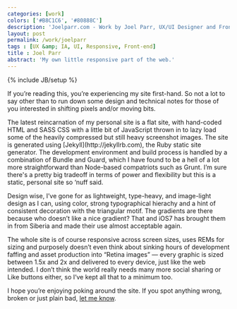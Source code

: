 ```yaml
---
categories: [work]
colors: ['#B8C1C6', '#80888C']
description: 'Joelparr.com - Work by Joel Parr, UX/UI Designer and Front-end Developer in Austin, TX.'
layout: post
permalink: /work/joelparr
tags : [UX &amp; IA, UI, Responsive, Front-end]
title : Joel Parr
abstract: 'My own little responsive part of the web.'
---
```

{% include JB/setup %}

If you’re reading this, you’re experiencing my site first-hand. So not a lot to say other than to run down some design and technical notes for those of you interested in shifting pixels and/or moving bits.

<div class="multi-col" markdown="1">
The latest reincarnation of my personal site is a flat site, with hand-coded HTML and SASS CSS with a little bit of JavaScript thrown in to lazy load some of the heavily compressed but still heavy screenshot images. The site is generated using [Jekyll](http://jekyllrb.com), the Ruby static site generator. The development environment and build process is handled by a combination of Bundle and Guard, which I have found to be a hell of a lot more straightforward than Node-based compatriots such as Grunt. I’m sure there's a pretty big tradeoff in terms of power and flexibility but this is a static, personal site so ‘nuff said.
</div>

Design wise, I’ve gone for as lightweight, type-heavy, and image-light design as I can, using color, strong typographical hierachy and a hint of consistent decoration with the triangular motif. The gradients are there because who doesn’t like a nice gradient? That and iOS7 has brought them in from Siberia and made their use almost acceptable again.

The whole site is of course responsive across screen sizes, uses REMs for sizing and purposely doesn’t even think about sinking hours of development faffing and asset production into “Retina images” — every graphic is sized between 1.5x and 2x and delivered to every device, just like the web intended. I don’t think the world really needs many more social sharing or Like buttons either, so I‘ve kept all that to a minimum too.

I hope you’re enjoying poking around the site. If you spot anything wrong, broken or just plain bad, [let me know](http://twitter.com/joelp).